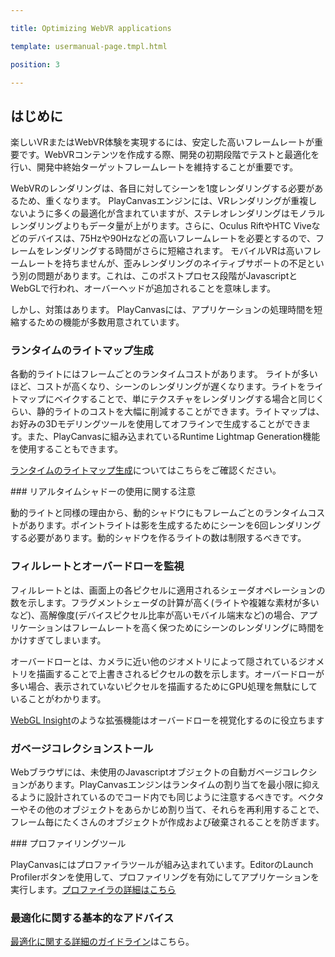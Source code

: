 ---
title: Optimizing WebVR applications
template: usermanual-page.tmpl.html
position: 3
---

## はじめに

楽しいVRまたはWebVR体験を実現するには、安定した高いフレームレートが重要です。WebVRコンテンツを作成する際、開発の初期段階でテストと最適化を行い、開発中終始ターゲットフレームレートを維持することが重要です。

WebVRのレンダリングは、各目に対してシーンを1度レンダリングする必要があるため、重くなります。 PlayCanvasエンジンには、VRレンダリングが重複しないように多くの最適化が含まれていますが、ステレオレンダリングはモノラルレンダリングよりもデータ量が上がります。さらに、Oculus RiftやHTC Viveなどのデバイスは、75Hzや90Hzなどの高いフレームレートを必要とするので、フレームをレンダリングする時間がさらに短縮されます。 モバイルVRは高いフレームレートを持ちませんが、歪みレンダリングのネイティブサポートの不足という別の問題があります。これは、このポストプロセス段階がJavascriptとWebGLで行われ、オーバーヘッドが追加されることを意味します。

しかし、対策はあります。 PlayCanvasには、アプリケーションの処理時間を短縮するための機能が多数用意されています。

### ランタイムのライトマップ生成

各動的ライトにはフレームごとのランタイムコストがあります。 ライトが多いほど、コストが高くなり、シーンのレンダリングが遅くなります。ライトをライトマップにベイクすることで、単にテクスチャをレンダリングする場合と同じくらい、静的ライトのコストを大幅に削減することができます。ライトマップは、お好みの3Dモデリングツールを使用してオフラインで生成することができます。また、PlayCanvasに組み込まれているRuntime Lightmap Generation機能を使用することもできます。

[ランタイムのライトマップ生成][1]についてはこちらをご確認ください。

### リアルタイムシャドーの使用に関する注意

動的ライトと同様の理由から、動的シャドウにもフレームごとのランタイムコストがあります。ポイントライトは影を生成するためにシーンを6回レンダリングする必要があります。動的シャドウを作るライトの数は制限するべきです。

### フィルレートとオーバードローを監視

フィルレートとは、画面上の各ピクセルに適用されるシェーダオペレーションの数を示します。フラグメントシェーダの計算が高く(ライトや複雑な素材が多いなど)、高解像度(デバイスピクセル比率が高いモバイル端末など)の場合、アプリケーションはフレームレートを高く保つためにシーンのレンダリングに時間をかけすぎてしまいます。

オーバードローとは、カメラに近い他のジオメトリによって隠されているジオメトリを描画することで上書きされるピクセルの数を示します。オーバードローが多い場合、表示されていないピクセルを描画するためにGPU処理を無駄にしていることがわかります。

[WebGL Insight][2]のような拡張機能はオーバードローを視覚化するのに役立ちます

### ガベージコレクションストール

Webブラウザには、未使用のJavascriptオブジェクトの自動ガベージコレクションがあります。PlayCanvasエンジンはランタイムの割り当てを最小限に抑えるように設計されているのでコード内でも同じように注意するべきです。ベクターやその他のオブジェクトをあらかじめ割り当て、それらを再利用することで、フレーム毎にたくさんのオブジェクトが作成および破棄されることを防ぎます。

### プロファイリングツール

PlayCanvasにはプロファイラツールが組み込まれています。EditorのLaunch Profilerボタンを使用して、プロファイリングを有効にしてアプリケーションを実行します。[プロファイラの詳細はこちら][3]

### 最適化に関する基本的なアドバイス

[最適化に関する詳細のガイドライン][4]はこちら。

[1]: /user-manual/graphics/lighting/lightmaps/#playcanvas-runtime-lightmap-generation
[2]: https://chrome.google.com/webstore/detail/webgl-insight/djdcbmfacaaocoomokenoalbomllhnko
[3]: /user-manual/optimization/profiler/
[4]: /user-manual/optimization/guidelines/

